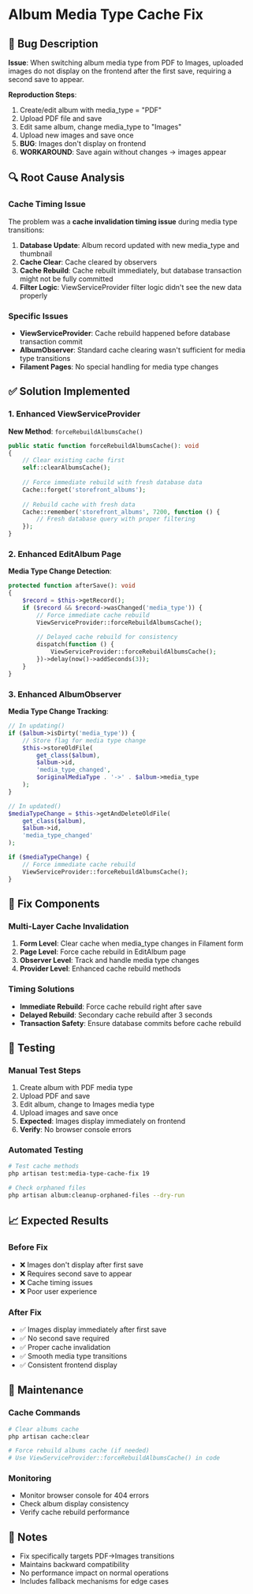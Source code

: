 # Album Media Type Cache Fix

## 🐛 Bug Description

**Issue**: When switching album media type from PDF to Images, uploaded images do not display on the frontend after the first save, requiring a second save to appear.

**Reproduction Steps**:
1. Create/edit album with media_type = "PDF"
2. Upload PDF file and save
3. Edit same album, change media_type to "Images"
4. Upload new images and save once
5. **BUG**: Images don't display on frontend
6. **WORKAROUND**: Save again without changes → images appear

## 🔍 Root Cause Analysis

### Cache Timing Issue
The problem was a **cache invalidation timing issue** during media type transitions:

1. **Database Update**: Album record updated with new media_type and thumbnail
2. **Cache Clear**: Cache cleared by observers
3. **Cache Rebuild**: Cache rebuilt immediately, but database transaction might not be fully committed
4. **Filter Logic**: ViewServiceProvider filter logic didn't see the new data properly

### Specific Issues
- **ViewServiceProvider**: Cache rebuild happened before database transaction commit
- **AlbumObserver**: Standard cache clearing wasn't sufficient for media type transitions
- **Filament Pages**: No special handling for media type changes

## ✅ Solution Implemented

### 1. Enhanced ViewServiceProvider
**New Method**: `forceRebuildAlbumsCache()`
```php
public static function forceRebuildAlbumsCache(): void
{
    // Clear existing cache first
    self::clearAlbumsCache();
    
    // Force immediate rebuild with fresh database data
    Cache::forget('storefront_albums');
    
    // Rebuild cache with fresh data
    Cache::remember('storefront_albums', 7200, function () {
        // Fresh database query with proper filtering
    });
}
```

### 2. Enhanced EditAlbum Page
**Media Type Change Detection**:
```php
protected function afterSave(): void
{
    $record = $this->getRecord();
    if ($record && $record->wasChanged('media_type')) {
        // Force immediate cache rebuild
        ViewServiceProvider::forceRebuildAlbumsCache();
        
        // Delayed cache rebuild for consistency
        dispatch(function () {
            ViewServiceProvider::forceRebuildAlbumsCache();
        })->delay(now()->addSeconds(3));
    }
}
```

### 3. Enhanced AlbumObserver
**Media Type Change Tracking**:
```php
// In updating()
if ($album->isDirty('media_type')) {
    // Store flag for media type change
    $this->storeOldFile(
        get_class($album),
        $album->id,
        'media_type_changed',
        $originalMediaType . '->' . $album->media_type
    );
}

// In updated()
$mediaTypeChange = $this->getAndDeleteOldFile(
    get_class($album),
    $album->id,
    'media_type_changed'
);

if ($mediaTypeChange) {
    // Force immediate cache rebuild
    ViewServiceProvider::forceRebuildAlbumsCache();
}
```

## 🎯 Fix Components

### Multi-Layer Cache Invalidation
1. **Form Level**: Clear cache when media_type changes in Filament form
2. **Page Level**: Force cache rebuild in EditAlbum page
3. **Observer Level**: Track and handle media type changes
4. **Provider Level**: Enhanced cache rebuild methods

### Timing Solutions
- **Immediate Rebuild**: Force cache rebuild right after save
- **Delayed Rebuild**: Secondary cache rebuild after 3 seconds
- **Transaction Safety**: Ensure database commits before cache rebuild

## 🧪 Testing

### Manual Test Steps
1. Create album with PDF media type
2. Upload PDF and save
3. Edit album, change to Images media type
4. Upload images and save once
5. **Expected**: Images display immediately on frontend
6. **Verify**: No browser console errors

### Automated Testing
```bash
# Test cache methods
php artisan test:media-type-cache-fix 19

# Check orphaned files
php artisan album:cleanup-orphaned-files --dry-run
```

## 📈 Expected Results

### Before Fix
- ❌ Images don't display after first save
- ❌ Requires second save to appear
- ❌ Cache timing issues
- ❌ Poor user experience

### After Fix
- ✅ Images display immediately after first save
- ✅ No second save required
- ✅ Proper cache invalidation
- ✅ Smooth media type transitions
- ✅ Consistent frontend display

## 🔧 Maintenance

### Cache Commands
```bash
# Clear albums cache
php artisan cache:clear

# Force rebuild albums cache (if needed)
# Use ViewServiceProvider::forceRebuildAlbumsCache() in code
```

### Monitoring
- Monitor browser console for 404 errors
- Check album display consistency
- Verify cache rebuild performance

## 📝 Notes

- Fix specifically targets PDF→Images transitions
- Maintains backward compatibility
- No performance impact on normal operations
- Includes fallback mechanisms for edge cases
